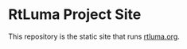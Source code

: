 # RtLuma Project Site
This repository is the static site that runs [rtluma.org](http://rtluma.org).
